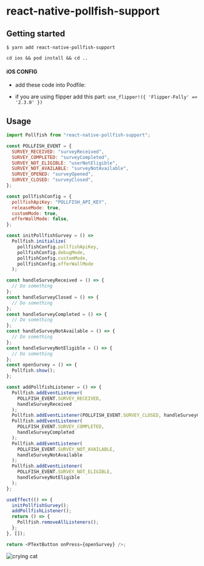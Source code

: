 # react-native-pollfish-support

## Getting started

`$ yarn add react-native-pollfish-support`

`cd ios && pod install && cd ..`

#### iOS CONFIG

- add these code into Podfile:

- if you are using flipper
  add this part: `use_flipper!({ 'Flipper-Folly' => '2.3.0' })`

## Usage

```javascript
import Pollfish from "react-native-pollfish-support";

const POLLFISH_EVENT = {
  SURVEY_RECEIVED: "surveyReceived",
  SURVEY_COMPLETED: "surveyCompleted",
  SURVEY_NOT_ELIGIBLE: "userNotEligible",
  SURVEY_NOT_AVAILABLE: "surveyNotAvailable",
  SURVEY_OPENED: "surveyOpened",
  SURVEY_CLOSED: "surveyClosed",
};

const pollfishConfig = {
  pollfishApiKey: "POLLFISH_API_KEY",
  releaseMode: true,
  customMode: true,
  offerWallMode: false,
};

const initPollfishSurvey = () =>
  Pollfish.initialize(
    pollfishConfig.pollfishApiKey,
    pollfishConfig.debugMode,
    pollfishConfig.customMode,
    pollfishConfig.offerWallMode
  );

const handleSurveyReceived = () => {
  // Do something
};
const handleSurveyClosed = () => {
  // Do something
};
const handleSurveyCompleted = () => {
  // Do something
};
const handleSurveyNotAvailable = () => {
  // Do something
};
const handleSurveyNotEligible = () => {
  // Do something
};
const openSurvey = () => {
  Pollfish.show();
};

const addPollfishListener = () => {
  Pollfish.addEventListener(
    POLLFISH_EVENT.SURVEY_RECEIVED,
    handleSurveyReceived
  );
  Pollfish.addEventListener(POLLFISH_EVENT.SURVEY_CLOSED, handleSurveyClosed);
  Pollfish.addEventListener(
    POLLFISH_EVENT.SURVEY_COMPLETED,
    handleSurveyCompleted
  );
  Pollfish.addEventListener(
    POLLFISH_EVENT.SURVEY_NOT_AVAILABLE,
    handleSurveyNotAvailable
  );
  Pollfish.addEventListener(
    POLLFISH_EVENT.SURVEY_NOT_ELIGIBLE,
    handleSurveyNotEligible
  );
};

useEffect(() => {
  initPollfishSurvey();
  addPollfishListener();
  return () => {
    Pollfish.removeAllListeners();
  };
}, []);

return <PTextButton onPress={openSurvey} />;
```

![crying cat](https://user-images.githubusercontent.com/70691513/108807031-e8d9be00-75d5-11eb-8d56-e52721958bf5.jpg)
